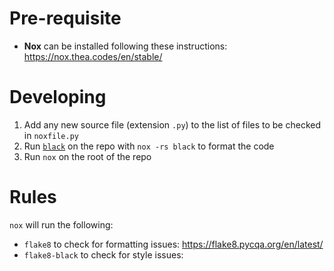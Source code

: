 # Pre-requisite

 * __Nox__ can be installed following these instructions: https://nox.thea.codes/en/stable/

# Developing

 1. Add any new source file (extension `.py`) to the list of files to be checked in `noxfile.py`
 2. Run [`black`](https://black.readthedocs.io/en/stable/) on the repo with `nox -rs black` to format the code
 3. Run `nox` on the root of the repo

# Rules

`nox` will run the following: 
  * `flake8` to check for formatting issues: https://flake8.pycqa.org/en/latest/
  * `flake8-black` to check for style issues:
